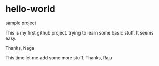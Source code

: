 # hello-world
sample project

This is my first github project. trying to learn some basic stuff. It seems easy.

Thanks,
Naga

This time let me add some more stuff.
Thanks,
Raju
